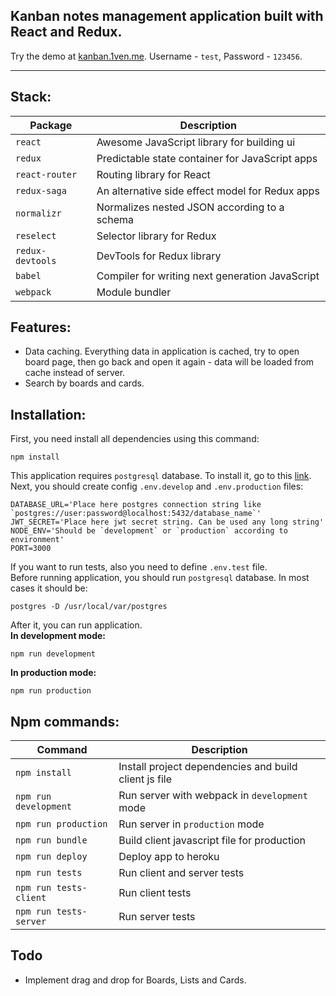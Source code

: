 ## Kanban notes management application built with React and Redux.
Try the demo at [kanban.1ven.me](http://kanban.1ven.me). Username - `test`, Password - `123456`.
___
## Stack:
| Package | Description |
| --- | --- |
| `react` | Awesome JavaScript library for building ui
| `redux` | Predictable state container for JavaScript apps
| `react-router` | Routing library for React
| `redux-saga` | An alternative side effect model for Redux apps
| `normalizr` | Normalizes nested JSON according to a schema
| `reselect` | Selector library for Redux
| `redux-devtools` | DevTools for Redux library
| `babel` | Compiler for writing next generation JavaScript
| `webpack` | Module bundler
## Features:
- Data caching. Everything data in application is cached, try to open board page, then go back and open it again - data will be loaded from cache instead of server.
- Search by boards and cards.

## Installation:
First, you need install all dependencies using this command:
```
npm install
```
This application requires `postgresql` database. To install it, go to this [link](https://www.postgresql.org/download/).  
Next, you should create config `.env.develop` and `.env.production` files:
```
DATABASE_URL='Place here postgres connection string like `postgres://user:password@localhost:5432/database_name`'
JWT_SECRET='Place here jwt secret string. Can be used any long string'
NODE_ENV='Should be `development` or `production` according to environment'
PORT=3000
```
If you want to run tests, also you need to define `.env.test` file.  
Before running application, you should run `postgresql` database. In most cases it should be:
```
postgres -D /usr/local/var/postgres
```
After it, you can run application.  
**In development mode:**
```
npm run development
```
**In production mode:**
```
npm run production
```
## Npm commands:
| Command | Description |
| --- | --- |
| `npm install` | Install project dependencies and build client js file |
| `npm run development` | Run server with webpack in `development` mode |
| `npm run production` | Run server in `production` mode |
| `npm run bundle` | Build client javascript file for production |
| `npm run deploy` | Deploy app to heroku |
| `npm run tests` | Run client and server tests |
| `npm run tests-client` | Run client tests |
| `npm run tests-server` | Run server tests |
## Todo
- Implement drag and drop for Boards, Lists and Cards.
